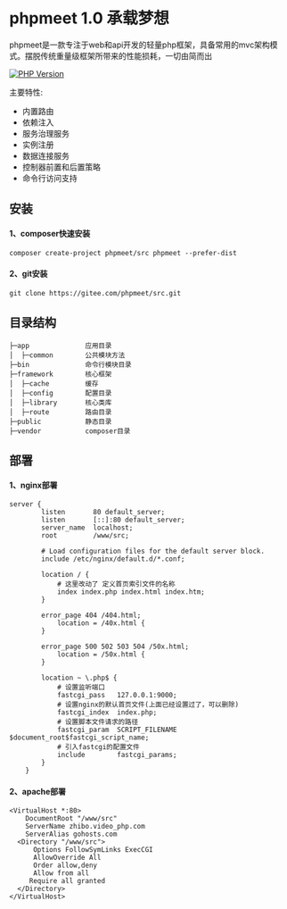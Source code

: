 phpmeet 1.0 承载梦想
===============
phpmeet是一款专注于web和api开发的轻量php框架，具备常用的mvc架构模式。摆脱传统重量级框架所带来的性能损耗，一切由简而出

[![PHP Version](https://img.shields.io/badge/php-%3E%3D7.0-8892BF.svg)](http://www.php.net/)

主要特性:
  + 内置路由
  + 依赖注入
  + 服务治理服务
  + 实例注册
  + 数据连接服务
  + 控制器前置和后置策略
  + 命令行访问支持

## 安装
#### 1、composer快速安装
~~~
composer create-project phpmeet/src phpmeet --prefer-dist
~~~
#### 2、git安装
~~~
git clone https://gitee.com/phpmeet/src.git
~~~
## 目录结构
~~~
├─app              应用目录
│  ├─common        公共模块方法
├─bin              命令行模块目录
├─framework        核心框架
│  ├─cache         缓存
│  ├─config        配置目录
│  ├─library       核心类库
│  ├─route         路由目录
├─public           静态目录
├─vendor           composer目录
~~~
## 部署
#### 1、nginx部署
~~~
server {
        listen       80 default_server;
        listen       [::]:80 default_server;
        server_name  localhost;
        root         /www/src;

        # Load configuration files for the default server block.
        include /etc/nginx/default.d/*.conf;

        location / {
            # 这里改动了 定义首页索引文件的名称
            index index.php index.html index.htm;
        }

        error_page 404 /404.html;
            location = /40x.html {
        }

        error_page 500 502 503 504 /50x.html;
            location = /50x.html {
        }

        location ~ \.php$ {
            # 设置监听端口
            fastcgi_pass   127.0.0.1:9000;
            # 设置nginx的默认首页文件(上面已经设置过了，可以删除)
            fastcgi_index  index.php;
            # 设置脚本文件请求的路径
            fastcgi_param  SCRIPT_FILENAME  $document_root$fastcgi_script_name;
            # 引入fastcgi的配置文件
            include        fastcgi_params;
        }
    }

~~~
#### 2、apache部署
~~~
<VirtualHost *:80>
    DocumentRoot "/www/src"
    ServerName zhibo.video_php.com
    ServerAlias gohosts.com
  <Directory "/www/src">
      Options FollowSymLinks ExecCGI
      AllowOverride All
      Order allow,deny
      Allow from all
     Require all granted
  </Directory>
</VirtualHost>
~~~
